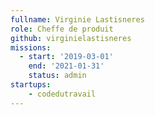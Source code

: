 ```yaml
---
fullname: Virginie Lastisneres
role: Cheffe de produit
github: virginielastisneres
missions:
  - start: '2019-03-01'
    end: '2021-01-31'
    status: admin
startups:
    - codedutravail
---
```

